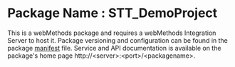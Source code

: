 # Package Name : STT_DemoProject
This is a webMethods package and requires a webMethods Integration Server to host it. Package versioning and configuration can be found in the package [manifest](./STT_DemoProject/manifest.v3) file. Service and API documentation is available on the package's home page http://&lt;server&gt;:&lt;port&gt;/&lt;packagename>.